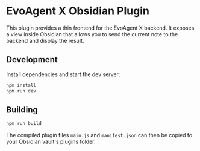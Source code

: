 # EvoAgent X Obsidian Plugin

This plugin provides a thin frontend for the EvoAgent X backend. It exposes a view inside Obsidian that allows you to send the current note to the backend and display the result.

## Development

Install dependencies and start the dev server:

```bash
npm install
npm run dev
```

## Building

```bash
npm run build
```

The compiled plugin files `main.js` and `manifest.json` can then be copied to your Obsidian vault's plugins folder.
